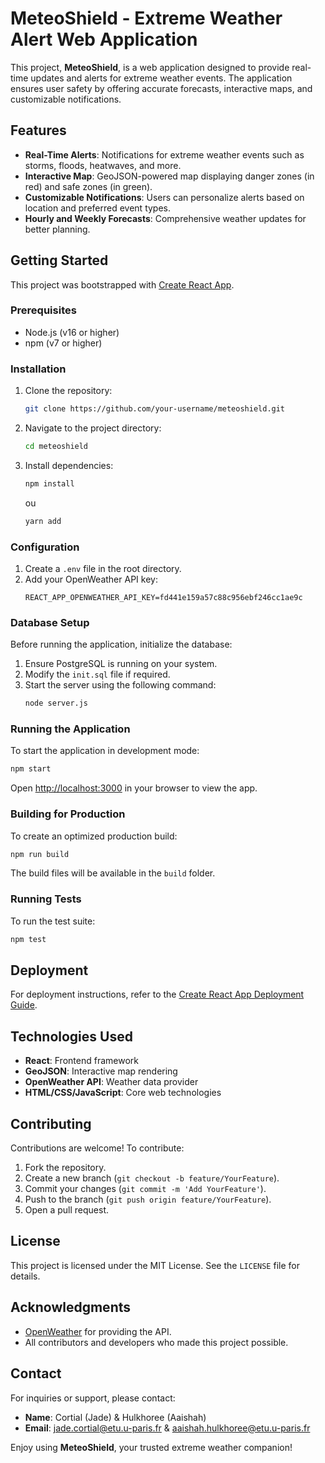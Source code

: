 # MeteoShield - Extreme Weather Alert Web Application

This project, **MeteoShield**, is a web application designed to provide real-time updates and alerts for extreme weather events. The application ensures user safety by offering accurate forecasts, interactive maps, and customizable notifications.

## Features
- **Real-Time Alerts**: Notifications for extreme weather events such as storms, floods, heatwaves, and more.
- **Interactive Map**: GeoJSON-powered map displaying danger zones (in red) and safe zones (in green).
- **Customizable Notifications**: Users can personalize alerts based on location and preferred event types.
- **Hourly and Weekly Forecasts**: Comprehensive weather updates for better planning.

## Getting Started
This project was bootstrapped with [Create React App](https://github.com/facebook/create-react-app).

### Prerequisites
- Node.js (v16 or higher)
- npm (v7 or higher)

### Installation
1. Clone the repository:
   ```bash
   git clone https://github.com/your-username/meteoshield.git
   ```
2. Navigate to the project directory:
   ```bash
   cd meteoshield
   ```
3. Install dependencies:
   ```bash
   npm install
   ```
   ou
   ```bash
   yarn add
   ```

### Configuration
1. Create a `.env` file in the root directory.
2. Add your OpenWeather API key:
   ```env
   REACT_APP_OPENWEATHER_API_KEY=fd441e159a57c88c956ebf246cc1ae9c
   ```

### Database Setup

Before running the application, initialize the database:

1. Ensure PostgreSQL is running on your system.
2. Modify the `init.sql` file if required.
3. Start the server using the following command:
   ```bash
   node server.js

### Running the Application
To start the application in development mode:
```bash
npm start
```
Open [http://localhost:3000](http://localhost:3000) in your browser to view the app.

### Building for Production
To create an optimized production build:
```bash
npm run build
```
The build files will be available in the `build` folder.

### Running Tests
To run the test suite:
```bash
npm test
```

## Deployment
For deployment instructions, refer to the [Create React App Deployment Guide](https://facebook.github.io/create-react-app/docs/deployment).

## Technologies Used
- **React**: Frontend framework
- **GeoJSON**: Interactive map rendering
- **OpenWeather API**: Weather data provider
- **HTML/CSS/JavaScript**: Core web technologies

## Contributing
Contributions are welcome! To contribute:
1. Fork the repository.
2. Create a new branch (`git checkout -b feature/YourFeature`).
3. Commit your changes (`git commit -m 'Add YourFeature'`).
4. Push to the branch (`git push origin feature/YourFeature`).
5. Open a pull request.

## License
This project is licensed under the MIT License. See the `LICENSE` file for details.

## Acknowledgments
- [OpenWeather](https://openweathermap.org/) for providing the API.
- All contributors and developers who made this project possible.

## Contact
For inquiries or support, please contact:
- **Name**: Cortial (Jade) & Hulkhoree (Aaishah)
- **Email**: jade.cortial@etu.u-paris.fr & aaishah.hulkhoree@etu.u-paris.fr

Enjoy using **MeteoShield**, your trusted extreme weather companion!

